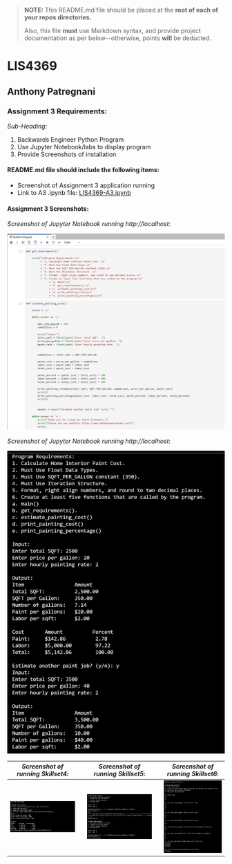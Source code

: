 > **NOTE:** This README.md file should be placed at the **root of each of your repos directories.**
>
>Also, this file **must** use Markdown syntax, and provide project documentation as per below--otherwise, points **will** be deducted.
>

# LIS4369

## Anthony Patregnani

### Assignment 3 Requirements:

*Sub-Heading:*

1. Backwards Engineer Python Program
2. Use Jupyter Notebook/labs to display program
3. Provide Screenshots of installation

#### README.md file should include the following items:

* Screenshot of Assignment 3 application running
* Link to A3 .ipynb file: [LIS4369-A3.ipynb](LIS4369-A3.ipynb "A3 Jupyter Notebook") 

#### Assignment 3 Screenshots:

*Screenshot of Jupyter Notebook running http://localhost*:

![Jupyter Notebook/Lab Screenshot](img/paintestimater.jpg)

*Screenshot of Jupyter Notebook running http://localhost*:

![Jupyter Notebook/Lab Screenshot](img/vscodepaintestimater.jpg)

| *Screenshot of running Skillset4*:  |   | *Screenshot of running Skillset5*:  |   | *Screenshot of running Skillset6*:  |
|---|---|---|---|---|
|  ![Java SkillSet Screenshot](img/skillset4.jpg) |   | ![Java SkillSet Screenshot](img/skillset5.jpg)  |   | ![Java SkillSet Screenshot](img/skillset6.jpg)  |


